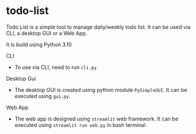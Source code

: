 # todo-list

Todo List is a simple tool to manage daily/weekly todo list. It can be used via CLI, a desktop GUI or a Web App.

It is build using Python 3.10

CLI
- To use via CLI, need to run `cli.py`

Desktop Gui
- The desktop GUI is created using python module `PySimpleGUI`. It can be executed using `gui.py`.

Web App
- The web app is designed using `streamlit` web framework. It can be executed using `streamlit run web.py` in bash terminal.

